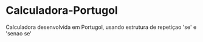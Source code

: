 # Calculadora-Portugol

Calculadora desenvolvida em Portugol, usando estrutura de repetiçao 'se' e 'senao se'
